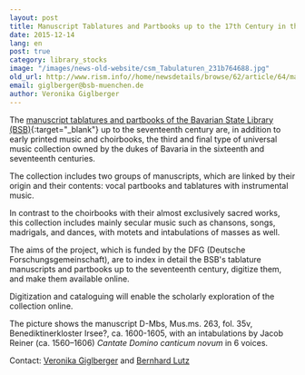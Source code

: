 ```yaml
---
layout: post
title: Manuscript Tablatures and Partbooks up to the 17th Century in the Bavarian State Library
date: 2015-12-14
lang: en
post: true
category: library_stocks
image: "/images/news-old-website/csm_Tabulaturen_231b764688.jpg"
old_url: http://www.rism.info//home/newsdetails/browse/62/article/64/manuscript-tablatures-and-partbooks-up-to-the-17th-century-in-the-bavarian-state-library.html
email: giglberger@bsb-muenchen.de
author: Veronika Giglberger
---
```


The [manuscript tablatures and partbooks of the Bavarian State Library (BSB)](http://www.digitale-sammlungen.de/index.html?c=sammlung&projekt=1448525517&l=en){:target="_blank"} up to the seventeenth century are, in addition to early printed music and choirbooks, the third and final type of universal music collection owned by the dukes of Bavaria in the sixteenth and seventeenth centuries.

The collection includes two groups of manuscripts, which are linked by their origin and their contents: vocal partbooks and tablatures with instrumental music.

In contrast to the choirbooks with their almost exclusively sacred works, this collection includes mainly secular music such as chansons, songs, madrigals, and dances, with motets and intabulations of masses as well.

The aims of the project, which is funded by the DFG (Deutsche Forschungsgemeinschaft), are to index in detail the BSB's tablature manuscripts and partbooks up to the seventeenth century, digitize them, and make them available online.

Digitization and cataloguing will enable the scholarly exploration of the collection online.

The picture shows the manuscript D-Mbs, Mus.ms. 263, fol. 35v, Benediktinerkloster Irsee?, ca. 1600-1605, with an intabulations by Jacob Reiner (ca. 1560–1606) _Cantate Domino canticum novum_ in 6 voices.

Contact: [Veronika Giglberger](mailto:giglberger@bsb-muenchen.de) and [Bernhard Lutz](mailto:Bernhard.Lutz@bsb-muenchen.de)

